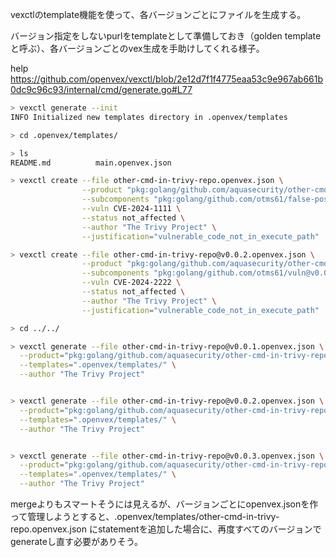 vexctlのtemplate機能を使って、各バージョンごとにファイルを生成する。

バージョン指定をしないpurlをtemplateとして準備しておき（golden templateと呼ぶ）、各バージョンごとのvex生成を手助けしてくれる様子。


help
https://github.com/openvex/vexctl/blob/2e12d7f1f4775eaa53c9e967ab661b0dc9c96c93/internal/cmd/generate.go#L77



```bash
> vexctl generate --init
INFO Initialized new templates directory in .openvex/templates

> cd .openvex/templates/

> ls
README.md          main.openvex.json

> vexctl create --file other-cmd-in-trivy-repo.openvex.json \
                --product "pkg:golang/github.com/aquasecurity/other-cmd-in-trivy-repo" \
                --subcomponents "pkg:golang/github.com/otms61/false-positive-vuln@v0.0.1" \
                --vuln CVE-2024-1111 \
                --status not_affected \
                --author "The Trivy Project" \
                --justification="vulnerable_code_not_in_execute_path"

> vexctl create --file other-cmd-in-trivy-repo@v0.0.2.openvex.json \
                --product "pkg:golang/github.com/aquasecurity/other-cmd-in-trivy-repo@v0.0.2" \
                --subcomponents "pkg:golang/github.com/otms61/vuln@v0.0.1" \
                --vuln CVE-2024-2222 \
                --status not_affected \
                --author "The Trivy Project" \
                --justification="vulnerable_code_not_in_execute_path"

> cd ../../

> vexctl generate --file other-cmd-in-trivy-repo@v0.0.1.openvex.json \
  --product="pkg:golang/github.com/aquasecurity/other-cmd-in-trivy-repo@v0.0.1" \
  --templates=".openvex/templates/" \
  --author "The Trivy Project"


> vexctl generate --file other-cmd-in-trivy-repo@v0.0.2.openvex.json \
  --product="pkg:golang/github.com/aquasecurity/other-cmd-in-trivy-repo@v0.0.2" \
  --templates=".openvex/templates/" \
  --author "The Trivy Project"


> vexctl generate --file other-cmd-in-trivy-repo@v0.0.3.openvex.json \
  --product="pkg:golang/github.com/aquasecurity/other-cmd-in-trivy-repo@v0.0.3" \
  --templates=".openvex/templates/" \
  --author "The Trivy Project"

```


mergeよりもスマートそうには見えるが、バージョンごとにopenvex.jsonを作って管理しようとすると、.openvex/templates/other-cmd-in-trivy-repo.openvex.json にstatementを追加した場合に、再度すべてのバージョンでgenerateし直す必要がありそう。
